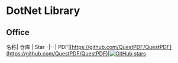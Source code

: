 # DotNet Library
## Office
名称| 仓库 | Star
-|--|
PDF|[https://github.com/QuestPDF/QuestPDF](https://github.com/QuestPDF/QuestPDF)|<a href="ttps://github.com/QuestPDF/QuestPDF"><img src="https://img.shields.io/github/stars/username/repo-name.svg?style=social" alt="GitHub stars"></a>
